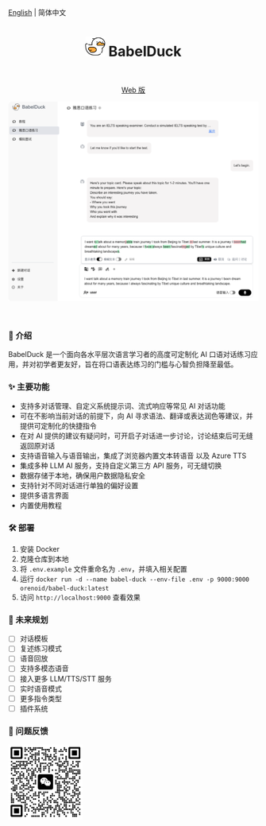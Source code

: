 [English](./README-en.md) | 简体中文

<h1 align="center">
  <img src=".github/assets/images/babel-duck-logo.png" alt="BabelDuck Logo" height="40"/>
  BabelDuck
</h1>

<br/>

<p align="center">
  <a href="https://duck.orenoid.com/">Web 版</a>
</p>

<div align="center">
  <p align="center"> <img width="900" alt="BabelDuck Grammar Check" src=".github/assets/images/README-zh-grammar-check.png"> </p>
</div>

<br/>

### 📖 介绍

BabelDuck 是一个面向各水平层次语言学习者的高度可定制化 AI 口语对话练习应用，并对初学者更友好，旨在将口语表达练习的门槛与心智负担降至最低。

### ✨ 主要功能

- 支持多对话管理、自定义系统提示词、流式响应等常见 AI 对话功能
- 可在不影响当前对话的前提下，向 AI 寻求语法、翻译或表达润色等建议，并提供可定制化的快捷指令
- 在对 AI 提供的建议有疑问时，可开启子对话进一步讨论，讨论结束后可无缝返回原对话
- 支持语音输入与语音输出，集成了浏览器内置文本转语音 以及 Azure TTS
- 集成多种 LLM AI 服务，支持自定义第三方 API 服务，可无缝切换
- 数据存储于本地，确保用户数据隐私安全
- 支持针对不同对话进行单独的偏好设置
- 提供多语言界面
- 内置使用教程

### 🛠 部署

1. 安装 Docker
2. 克隆仓库到本地
3. 将 `.env.example` 文件重命名为 `.env`，并填入相关配置
4. 运行 `docker run -d --name babel-duck --env-file .env -p 9000:9000 orenoid/babel-duck:latest`
5. 访问 `http://localhost:9000` 查看效果

### 🎯 未来规划

- [ ] 对话模板
- [ ] 复述练习模式
- [ ] 语音回放
- [ ] 支持多模态语音
- [ ] 接入更多 LLM/TTS/STT 服务
- [ ] 实时语音模式
- [ ] 更多指令类型
- [ ] 插件系统

### 💬 问题反馈
<img src=".github/assets/images/wechat-group-for-feedback.png" alt="WeChat Group QR Code" width="150"/>
